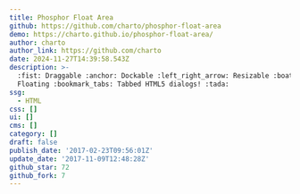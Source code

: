 ```yaml
---
title: Phosphor Float Area
github: https://github.com/charto/phosphor-float-area
demo: https://charto.github.io/phosphor-float-area/
author: charto
author_link: https://github.com/charto
date: 2024-11-27T14:39:58.543Z
description: >-
  :fist: Draggable :anchor: Dockable :left_right_arrow: Resizable :boat:
  Floating :bookmark_tabs: Tabbed HTML5 dialogs! :tada:
ssg:
  - HTML
css: []
ui: []
cms: []
category: []
draft: false
publish_date: '2017-02-23T09:56:01Z'
update_date: '2017-11-09T12:48:28Z'
github_star: 72
github_fork: 7
---
```

